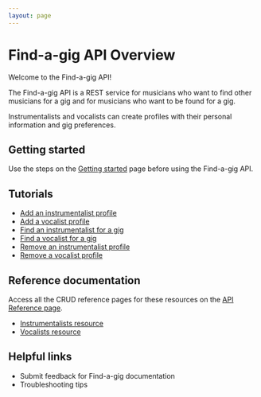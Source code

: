 ```yaml
---
layout: page
---
```


# Find-a-gig API Overview

Welcome to the Find-a-gig API!

The Find-a-gig API is a REST service for musicians who want to find other musicians for a gig and for musicians who want to be found for a gig.

Instrumentalists and vocalists can create profiles with their personal information and gig preferences.

## Getting started

Use the steps on the [Getting started](getting-started.md) page before using the Find-a-gig API.

## Tutorials

* [Add an instrumentalist profile](add-an-instrumentalist.md)
* [Add a vocalist profile](../docs/tutorials/add-a-vocalist.md)
* [Find an instrumentalist for a gig]()
* [Find a vocalist for a gig]()
* [Remove an instrumentalist profile](../docs/tutorials/delete-an-instrumentalist.md)
* [Remove a vocalist profile](../docs/tutorials/remove-a-vocalist.md)

## Reference documentation

Access all the CRUD reference pages for these resources on the [API Reference page](../docs/api/api-reference.md).

* [Instrumentalists resource](../docs/api/instrumentalists.md)
* [Vocalists resource](../docs/api/vocalists.md)

## Helpful links

* Submit feedback for Find-a-gig documentation
* Troubleshooting tips
  